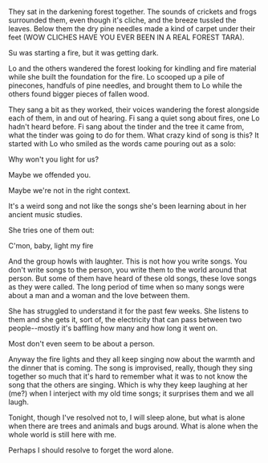 They sat in the darkening forest together. The sounds of crickets and frogs surrounded them, even though it's cliche, and the breeze tussled the leaves.  Below them the dry pine needles made a kind of carpet under their feet (WOW CLICHES HAVE YOU EVER BEEN IN A REAL FOREST TARA). 

Su was starting a fire, but it was getting dark. 

Lo and the others wandered the forest looking for kindling and fire material while she built the foundation for the fire.  Lo scooped up a pile of pinecones, handfuls of pine needles, and brought them to Lo while the others found bigger pieces of fallen wood. 

They sang a bit as they worked, their voices wandering the forest alongside each of them, in and out of hearing.  Fi sang a quiet song about fires, one Lo hadn't heard before. Fi sang about the tinder and the tree it came from, what the tinder was going to do for them.  What crazy kind of song is this?  It started with Lo who smiled as the words came pouring out as a solo: 

Why won't you light for us? 

Maybe we offended you. 

Maybe we're not in the right context. 

It's a weird song and not like the songs she's been learning about in her ancient music studies. 

She tries one of them out: 

C'mon, baby, light my fire

And the group howls with laughter.  This is not how you write songs. You don't write songs to the person, you write them to the world around that person.  But some of them have heard of these old songs, these love songs as they were called.  The long period of time when so many songs were about a man and a woman and the love between them. 

She has struggled to understand it for the past few weeks.  She listens to them and she gets it, sort of, the electricity that can pass between two people--mostly it's baffling how many and how long it went on.  

Most don't even seem to be about a person. 

Anyway the fire lights and they all keep singing now about the warmth and the dinner that is coming.  The song is improvised, really, though they sing together so much that it's hard to remember what it was to not know the song that the others are singing.  Which is why they keep laughing at her (me?) when I interject with my old time songs; it surprises them and we all laugh.

Tonight, though I've resolved not to, I will sleep alone, but what is alone when there are trees and animals and bugs around. What is alone when the whole world is still here with me.  

Perhaps I should resolve to forget the word alone.  